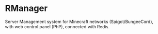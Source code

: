 # RManager
Server Management system for Minecraft networks (Spigot/BungeeCord), with web control panel (PhP), connected with Redis.
